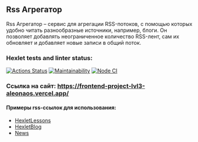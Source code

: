 ## Rss Агрегатор

Rss Агрегатор – сервис для агрегации RSS-потоков, с помощью которых удобно читать разнообразные источники, например, блоги. Он позволяет добавлять неограниченное количество RSS-лент, сам их обновляет и добавляет новые записи в общий поток.

### Hexlet tests and linter status:
[![Actions Status](https://github.com/aleonaos/frontend-project-lvl3/workflows/hexlet-check/badge.svg)](https://github.com/aleonaos/frontend-project-lvl3/actions)
[![Maintainability](https://api.codeclimate.com/v1/badges/594c4ebe6eba8aafbbfa/maintainability)](https://codeclimate.com/github/aleonaos/frontend-project-lvl3/maintainability)
[![Node CI](https://github.com/aleonaos/frontend-project-lvl3/actions/workflows/nodejs.yml/badge.svg?branch=main)](https://github.com/aleonaos/frontend-project-lvl3/actions/workflows/nodejs.yml)

### Ссылка на сайт: https://frontend-project-lvl3-aleonaos.vercel.app/

#### Примеры rss-ссылок для использования:
* [HexletLessons](https://ru.hexlet.io/lessons.rss)
* [HexletBlog](https://ru.hexlet.io/blog.rss)
* [News](http://lenta.ru/rss/news)